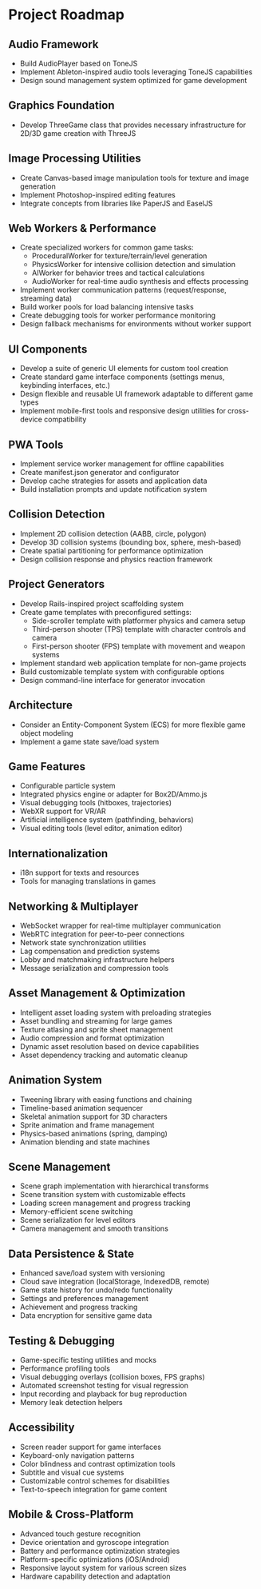 # Project Roadmap

## Audio Framework
- Build AudioPlayer based on ToneJS
- Implement Ableton-inspired audio tools leveraging ToneJS capabilities
- Design sound management system optimized for game development

## Graphics Foundation
- Develop ThreeGame class that provides necessary infrastructure for 2D/3D game creation with ThreeJS

## Image Processing Utilities
- Create Canvas-based image manipulation tools for texture and image generation
- Implement Photoshop-inspired editing features
- Integrate concepts from libraries like PaperJS and EaselJS

## Web Workers & Performance
- Create specialized workers for common game tasks:
  - ProceduralWorker for texture/terrain/level generation
  - PhysicsWorker for intensive collision detection and simulation
  - AIWorker for behavior trees and tactical calculations
  - AudioWorker for real-time audio synthesis and effects processing
- Implement worker communication patterns (request/response, streaming data)
- Build worker pools for load balancing intensive tasks
- Create debugging tools for worker performance monitoring
- Design fallback mechanisms for environments without worker support

## UI Components
- Develop a suite of generic UI elements for custom tool creation
- Create standard game interface components (settings menus, keybinding interfaces, etc.)
- Design flexible and reusable UI framework adaptable to different game types
- Implement mobile-first tools and responsive design utilities for cross-device compatibility

## PWA Tools
- Implement service worker management for offline capabilities
- Create manifest.json generator and configurator
- Develop cache strategies for assets and application data
- Build installation prompts and update notification system

## Collision Detection
- Implement 2D collision detection (AABB, circle, polygon)
- Develop 3D collision systems (bounding box, sphere, mesh-based)
- Create spatial partitioning for performance optimization
- Design collision response and physics reaction framework

## Project Generators
- Develop Rails-inspired project scaffolding system
- Create game templates with preconfigured settings:
  - Side-scroller template with platformer physics and camera setup
  - Third-person shooter (TPS) template with character controls and camera
  - First-person shooter (FPS) template with movement and weapon systems
- Implement standard web application template for non-game projects
- Build customizable template system with configurable options
- Design command-line interface for generator invocation

## Architecture
- Consider an Entity-Component System (ECS) for more flexible game object modeling
- Implement a game state save/load system

## Game Features
- Configurable particle system
- Integrated physics engine or adapter for Box2D/Ammo.js
- Visual debugging tools (hitboxes, trajectories)
- WebXR support for VR/AR
- Artificial intelligence system (pathfinding, behaviors)
- Visual editing tools (level editor, animation editor)

## Internationalization
- i18n support for texts and resources
- Tools for managing translations in games

## Networking & Multiplayer
- WebSocket wrapper for real-time multiplayer communication
- WebRTC integration for peer-to-peer connections
- Network state synchronization utilities
- Lag compensation and prediction systems
- Lobby and matchmaking infrastructure helpers
- Message serialization and compression tools

## Asset Management & Optimization
- Intelligent asset loading system with preloading strategies
- Asset bundling and streaming for large games
- Texture atlasing and sprite sheet management
- Audio compression and format optimization
- Dynamic asset resolution based on device capabilities
- Asset dependency tracking and automatic cleanup

## Animation System
- Tweening library with easing functions and chaining
- Timeline-based animation sequencer
- Skeletal animation support for 3D characters
- Sprite animation and frame management
- Physics-based animations (spring, damping)
- Animation blending and state machines

## Scene Management
- Scene graph implementation with hierarchical transforms
- Scene transition system with customizable effects
- Loading screen management and progress tracking
- Memory-efficient scene switching
- Scene serialization for level editors
- Camera management and smooth transitions

## Data Persistence & State
- Enhanced save/load system with versioning
- Cloud save integration (localStorage, IndexedDB, remote)
- Game state history for undo/redo functionality
- Settings and preferences management
- Achievement and progress tracking
- Data encryption for sensitive game data

## Testing & Debugging
- Game-specific testing utilities and mocks
- Performance profiling tools
- Visual debugging overlays (collision boxes, FPS graphs)
- Automated screenshot testing for visual regression
- Input recording and playback for bug reproduction
- Memory leak detection helpers

## Accessibility
- Screen reader support for game interfaces
- Keyboard-only navigation patterns
- Color blindness and contrast optimization tools
- Subtitle and visual cue systems
- Customizable control schemes for disabilities
- Text-to-speech integration for game content

## Mobile & Cross-Platform
- Advanced touch gesture recognition
- Device orientation and gyroscope integration
- Battery and performance optimization strategies
- Platform-specific optimizations (iOS/Android)
- Responsive layout system for various screen sizes
- Hardware capability detection and adaptation
